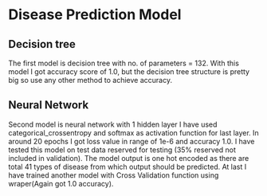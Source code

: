 # Disease Prediction Model

## Decision tree
The first model is decision tree with no. of parameters = 132.
With this model I got accuracy score of 1.0, but the decision tree structure is pretty big so use any other method to achieve accuracy.

## Neural Network
Second model is neural network with 1 hidden layer
I have used categorical_crossentropy and softmax as activation function for last layer.
In around 20 epochs I got loss value in range of 1e-6 and accuracy 1.0.
I have tested this model on test data reserved for testing (35% reserved not included in validation).
The model output is one hot encoded as there are total 41 types of disease from which output should be predicted.
At last I have trained another model with Cross Validation function using wraper(Again got 1.0 accuracy).


